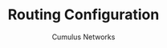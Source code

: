 ---
title: Routing Configuration
author: Cumulus Networks
weight: 500
product: SONiC
version: 201911_MUR5
siteSlug: sonic
---